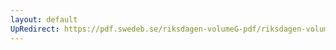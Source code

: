```yaml
---
layout: default
UpRedirect: https://pdf.swedeb.se/riksdagen-volumeG-pdf/riksdagen-volumeG-pdf/data/198687/reg_198687__reg_03/reg_198687__reg_03_0005.pdf
---
```

